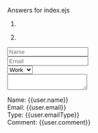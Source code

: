 Answers for index.ejs

1.

<!doctype html>
<!--[if lt IE 7]>      <html class="no-js lt-ie9 lt-ie8 lt-ie7" ng-app="introToAngularApp"> <![endif]--> 
<!--[if IE 7]>         <html class="no-js lt-ie9 lt-ie8" ng-app="introToAngularApp"> <![endif]--> 
<!--[if IE 8]>         <html class="no-js lt-ie9" ng-app="introToAngularApp"> <![endif]--> 
<!--[if gt IE 8]><!--> <html class="no-js" ng-app="introToAngularApp"> <!--<![endif]--> 

2.

<form class="form form-inline">
    <div class="form-group">
        <input ng-model="user.name" class="form-control" type="text" placeholder="Name" />
    </div>
    <div class="form-group">
        <input ng-model="user.email" class="form-control" type="text" placeholder="Email" />    
    </div>
    <div class="form-group">
        <select ng-model="user.emailType" class="form-control">
            <option>Work</option>
            <option>Home</option>    
        </select>
    </div>
    <div class="form-group">
        <textarea ng-model="user.comment" class="form-control"></textarea>
    </div>
</form>

<div>Name: {{user.name}}</div>
<div>Email: {{user.email}}</div>
<div>Type: {{user.emailType}}</div>
<div>Comment: {{user.comment}}</div>